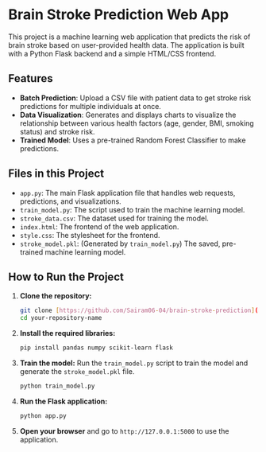 # Brain Stroke Prediction Web App

This project is a machine learning web application that predicts the risk of brain stroke based on user-provided health data. The application is built with a Python Flask backend and a simple HTML/CSS frontend.

## Features

- **Batch Prediction**: Upload a CSV file with patient data to get stroke risk predictions for multiple individuals at once.
- **Data Visualization**: Generates and displays charts to visualize the relationship between various health factors (age, gender, BMI, smoking status) and stroke risk.
- **Trained Model**: Uses a pre-trained Random Forest Classifier to make predictions.

## Files in this Project

- `app.py`: The main Flask application file that handles web requests, predictions, and visualizations.
- `train_model.py`: The script used to train the machine learning model.
- `stroke_data.csv`: The dataset used for training the model.
- `index.html`: The frontend of the web application.
- `style.css`: The stylesheet for the frontend.
- `stroke_model.pkl`: (Generated by `train_model.py`) The saved, pre-trained machine learning model.

## How to Run the Project

1.  **Clone the repository:**
    ```bash
    git clone [https://github.com/Sairam06-04/brain-stroke-prediction](https://github.com/Sairam06-04/brain-stroke-prediction.git)
    cd your-repository-name
    ```

2.  **Install the required libraries:**
    ```bash
    pip install pandas numpy scikit-learn flask
    ```

3.  **Train the model:**
    Run the `train_model.py` script to train the model and generate the `stroke_model.pkl` file.
    ```bash
    python train_model.py
    ```

4.  **Run the Flask application:**
    ```bash
    python app.py
    ```

5.  **Open your browser** and go to `http://127.0.0.1:5000` to use the application.
